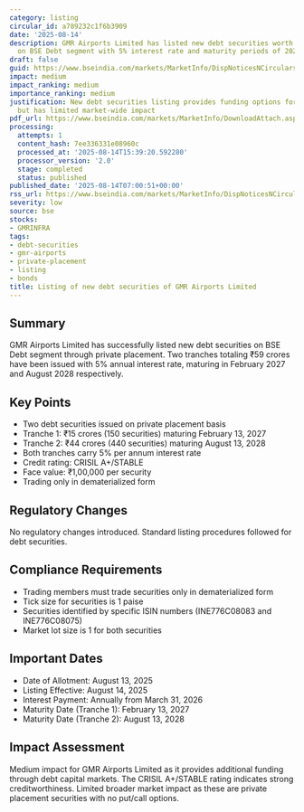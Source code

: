 ```yaml
---
category: listing
circular_id: a789232c1f6b3909
date: '2025-08-14'
description: GMR Airports Limited has listed new debt securities worth ₹59 crores
  on BSE Debt segment with 5% interest rate and maturity periods of 2027 and 2028.
draft: false
guid: https://www.bseindia.com/markets/MarketInfo/DispNoticesNCirculars.aspx?Noticeid={02286AD9-14BC-4117-A638-D18AFC340BB1}&noticeno=20250814-4&dt=08/14/2025&icount=4&totcount=59&flag=0
impact: medium
impact_ranking: medium
importance_ranking: medium
justification: New debt securities listing provides funding options for GMR Airports
  but has limited market-wide impact
pdf_url: https://www.bseindia.com/markets/MarketInfo/DownloadAttach.aspx?id=20250814-4&attachedId=
processing:
  attempts: 1
  content_hash: 7ee336331e08960c
  processed_at: '2025-08-14T15:39:20.592280'
  processor_version: '2.0'
  stage: completed
  status: published
published_date: '2025-08-14T07:00:51+00:00'
rss_url: https://www.bseindia.com/markets/MarketInfo/DispNoticesNCirculars.aspx?Noticeid={02286AD9-14BC-4117-A638-D18AFC340BB1}&noticeno=20250814-4&dt=08/14/2025&icount=4&totcount=59&flag=0
severity: low
source: bse
stocks:
- GMRINFRA
tags:
- debt-securities
- gmr-airports
- private-placement
- listing
- bonds
title: Listing of new debt securities of GMR Airports Limited
---
```


## Summary

GMR Airports Limited has successfully listed new debt securities on BSE Debt segment through private placement. Two tranches totaling ₹59 crores have been issued with 5% annual interest rate, maturing in February 2027 and August 2028 respectively.

## Key Points

- Two debt securities issued on private placement basis
- Tranche 1: ₹15 crores (150 securities) maturing February 13, 2027
- Tranche 2: ₹44 crores (440 securities) maturing August 13, 2028
- Both tranches carry 5% per annum interest rate
- Credit rating: CRISIL A+/STABLE
- Face value: ₹1,00,000 per security
- Trading only in dematerialized form

## Regulatory Changes

No regulatory changes introduced. Standard listing procedures followed for debt securities.

## Compliance Requirements

- Trading members must trade securities only in dematerialized form
- Tick size for securities is 1 paise
- Securities identified by specific ISIN numbers (INE776C08083 and INE776C08075)
- Market lot size is 1 for both securities

## Important Dates

- Date of Allotment: August 13, 2025
- Listing Effective: August 14, 2025
- Interest Payment: Annually from March 31, 2026
- Maturity Date (Tranche 1): February 13, 2027
- Maturity Date (Tranche 2): August 13, 2028

## Impact Assessment

Medium impact for GMR Airports Limited as it provides additional funding through debt capital markets. The CRISIL A+/STABLE rating indicates strong creditworthiness. Limited broader market impact as these are private placement securities with no put/call options.